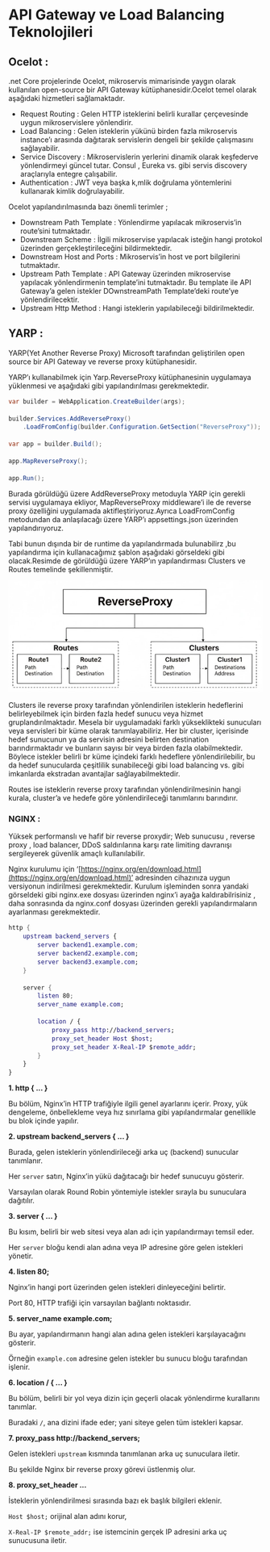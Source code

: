 # API Gateway ve Load Balancing Teknolojileri

## Ocelot :

.net Core projelerinde Ocelot, mikroservis mimarisinde yaygın olarak kullanılan open-source bir API Gateway kütüphanesidir.Ocelot temel olarak aşağıdaki hizmetleri sağlamaktadır.

- Request Routing : Gelen HTTP isteklerini belirli kurallar çerçevesinde uygun mikroservislere yönlendirir.
- Load Balancing : Gelen isteklerin yükünü birden fazla mikroservis instance’ı arasında dağıtarak servislerin dengeli bir şekilde çalışmasını sağlayabilir.
- Service Discovery : Mikroservislerin yerlerini dinamik olarak keşfederve yönlendirmeyi güncel tutar. Consul , Eureka vs. gibi servis discovery araçlarıyla entegre çalışabilir.
- Authentication : JWT veya başka k,mlik doğrulama yöntemlerini kullanarak kimlik doğrulayabilir.

Ocelot yapılandırılmasında bazı önemli terimler ;

- Downstream Path Template : Yönlendirme yapılacak mikroservis’in route’sini tutmaktadır.
- Downstream Scheme : İlgili mikroservise yapılacak isteğin hangi protokol üzerinden gerçekleştirileceğini bildirmektedir.
- Downstream Host and Ports : Mikroservis’in host ve port bilgilerini tutmaktadır.
- Upstream Path Template : API Gateway üzerinden mikroservise yapılacak yönlendirmenin template’ini tutmaktadır. Bu template ile API Gateway’a gelen istekler DOwnstreamPath Template’deki route’ye yönlendirilecektir.
- Upstream Http Method : Hangi isteklerin yapılabileceği bildirilmektedir.

## YARP :

YARP(Yet Another Reverse Proxy) Microsoft tarafından geliştirilen open source bir API Gateway ve reverse proxy kütüphanesidir.

YARP’ı kullanabilmek için Yarp.ReverseProxy kütüphanesinin uygulamaya yüklenmesi ve aşağıdaki gibi yapılandırılması gerekmektedir.

```csharp
var builder = WebApplication.CreateBuilder(args);

builder.Services.AddReverseProxy()
    .LoadFromConfig(builder.Configuration.GetSection("ReverseProxy"));

var app = builder.Build();

app.MapReverseProxy();

app.Run();
```

Burada görüldüğü üzere AddReverseProxy metoduyla YARP için gerekli servisi uygulamaya ekliyor, MapReverseProxy middleware’i ile de reverse proxy özelliğini uygulamada aktifleştiriyoruz.Ayrıca LoadFromConfig metodundan da anlaşılacağı üzere YARP’ı appsettings.json üzerinden yapılandırıyoruz.

Tabi bunun dışında bir de runtime da yapılandırmada bulunabilirz ,bu yapılandırma için kullanacağımız şablon aşağıdaki görseldeki gibi olacak.Resimde de görüldüğü üzere YARP’ın yapılandırması Clusters ve Routes temelinde şekillenmiştir.

![image.png](image.png)

Clusters ile reverse proxy tarafından yönlendirilen isteklerin hedeflerini belirleyebilmek için birden fazla hedef sunucu veya hizmet gruplandırılmaktadır. Mesela bir uygulamadaki farklı yükseklikteki sunucuları veya servisleri bir küme olarak tanımlayabiliriz. Her bir cluster, içerisinde hedef sunucunun ya da servisin adresini belirten destination barındırmaktadır ve bunların sayısı bir veya birden fazla olabilmektedir. Böylece istekler belirli br küme içindeki farklı hedeflere yönlendirilebilir, bu da hedef sunucularda çeşitlilik sunabileceği gibi load balancing vs. gibi imkanlarda ekstradan avantajlar sağlayabilmektedir.

Routes ise isteklerin reverse proxy tarafından yönlendirilmesinin hangi kurala, cluster’a ve hedefe göre yönlendirileceği tanımlarını barındırır.

### NGINX :

Yüksek performanslı ve hafif bir reverse proxydir; Web sunucusu , reverse proxy , load balancer, DDoS saldırılarına karşı rate limiting davranışı sergileyerek güvenlik amaçlı kullanılabilir.

Nginx kurulumu için ‘[https://nginx.org/en/download.html](https://nginx.org/en/download.html)’ adresinden cihazınıza uygun versiyonun indirilmesi gerekmektedir. Kurulum işleminden sonra yandaki görseldeki gibi nginx.exe dosyası üzerinden nginx’i ayağa kaldırabilrisiniz , daha sonrasında da nginx.conf dosyası üzerinden gerekli yapılandırmaların ayarlanması gerekmektedir.

```nix
http {
    upstream backend_servers {
        server backend1.example.com;
        server backend2.example.com;
        server backend3.example.com;
    }

    server {
        listen 80;
        server_name example.com;

        location / {
            proxy_pass http://backend_servers;
            proxy_set_header Host $host;
            proxy_set_header X-Real-IP $remote_addr;
        }
    }
}

```

**1. http { ... }**

Bu bölüm, Nginx’in HTTP trafiğiyle ilgili genel ayarlarını içerir. Proxy, yük dengeleme, önbellekleme veya hız sınırlama gibi yapılandırmalar genellikle bu blok içinde yapılır.

**2. upstream backend_servers { ... }**

Burada, gelen isteklerin yönlendirileceği arka uç (backend) sunucular tanımlanır.

Her `server` satırı, Nginx’in yükü dağıtacağı bir hedef sunucuyu gösterir.

Varsayılan olarak Round Robin yöntemiyle istekler sırayla bu sunuculara dağıtılır.

**3. server { ... }**

Bu kısım, belirli bir web sitesi veya alan adı için yapılandırmayı temsil eder.

Her `server` bloğu kendi alan adına veya IP adresine göre gelen istekleri yönetir.

**4. listen 80;**

Nginx’in hangi port üzerinden gelen istekleri dinleyeceğini belirtir.

Port 80, HTTP trafiği için varsayılan bağlantı noktasıdır.

**5. server_name example.com;**

Bu ayar, yapılandırmanın hangi alan adına gelen istekleri karşılayacağını gösterir.

Örneğin `example.com` adresine gelen istekler bu sunucu bloğu tarafından işlenir.

**6. location / { ... }**

Bu bölüm, belirli bir yol veya dizin için geçerli olacak yönlendirme kurallarını tanımlar.

Buradaki `/`, ana dizini ifade eder; yani siteye gelen tüm istekleri kapsar.

**7. proxy_pass http://backend_servers;**

Gelen istekleri `upstream` kısmında tanımlanan arka uç sunuculara iletir.

Bu şekilde Nginx bir reverse proxy görevi üstlenmiş olur.

**8. proxy_set_header ...**

İsteklerin yönlendirilmesi sırasında bazı ek başlık bilgileri eklenir.

`Host $host;` orijinal alan adını korur,

`X-Real-IP $remote_addr;` ise istemcinin gerçek IP adresini arka uç sunucusuna iletir.
